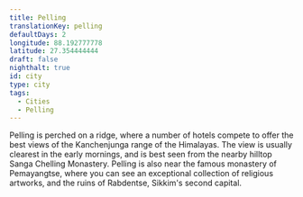 ```yaml
---
title: Pelling
translationKey: pelling
defaultDays: 2
longitude: 88.192777778
latitude: 27.354444444
draft: false
nighthalt: true
id: city
type: city
tags:
  - Cities
  - Pelling
---
```

Pelling is perched on a ridge, where a number of hotels compete to offer the best views of the Kanchenjunga range of the Himalayas. The view is usually clearest in the early mornings, and is best seen from the nearby hilltop Sanga Chelling Monastery. Pelling is also near the famous monastery of Pemayangtse, where you can see an exceptional collection of religious artworks, and the ruins of Rabdentse, Sikkim's second capital.